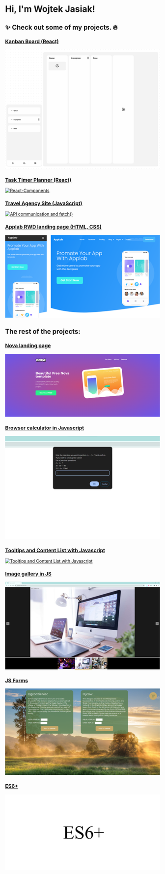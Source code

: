 # Hi, I'm Wojtek Jasiak!

## ✨ Check out some of my projects. 🔥

### [Kanban Board (React)](https://github.com/Typee8/kanban-board-ts)

[![Kanban-Board](https://github.com/Typee8/kanban-board-ts/blob/main/README-assets/project-img.png)](https://github.com/Typee8/kanban-board-ts)

### [Task Timer Planner (React)](https://github.com/Typee8/Task-Timer-Panel)

[![React-Components](https://github.com/Typee8/Task-Timer-Panel/blob/master/README-assets/project-img.png)](https://github.com/Typee8/Task-Timer-Panel)

### [Travel Agency Site (JavaScript)](https://github.com/Typee8/Travel-Agency-Site-JavaScript)

[![API communication and fetch()](https://github.com/Typee8/Travel-Agency-Site-JavaScript/blob/main/README-assets/project-img.png)](https://github.com/Typee8/Travel-Agency-Site-JavaScript)

### [Applab RWD landing page (HTML, CSS)](https://github.com/Typee8/Applab-RWD-landing-page)

[![Applab landing page](https://github.com/Typee8/Applab-RWD-landing-page/blob/main/README-assets/Applab.svg)](https://github.com/Typee8/Applab-RWD-landing-page)

## The rest of the projects:

### [Nova landing page](https://github.com/Typee8/Nova-landing-page-html-css)

[![Nova landing page](https://github.com/Typee8/Nova-landing-page-html-css/blob/main/README-assets/main-page.png)](https://github.com/Typee8/Nova-landing-page-html-css)<br>

### [Browser calculator in Javascript](https://github.com/Typee8/Browser-calculator-in-Javascript)

[![Browser calculator in Javascript](https://github.com/Typee8/Browser-calculator-in-Javascript/blob/main/README-assets/task-js-basics.png)](https://github.com/Typee8/Browser-calculator-in-Javascript)

### [Tooltips and Content List with Javascript](https://github.com/Typee8/Tooltips-and-Content-List-with-Javascript)

[![Tooltips and Content List with Javascript](https://github.com/Typee8/Tooltips-and-Content-List-with-Javascript/blob/main/README-assets/task-js-dom-elements.gif)](https://github.com/Typee8/Tooltips-and-Content-List-with-Javascript)

### [Image gallery in JS](https://github.com/Typee8/Image-gallery-in-JS)

[![Image gallry in JS](https://github.com/Typee8/Image-gallery-in-JS/blob/main/README-assets/task-js-events.png)](https://github.com/Typee8/Image-gallery-in-JS)

### [JS Forms](https://github.com/Typee8/JS-Forms)

[![JS Forms](https://github.com/Typee8/JS-Forms/blob/main/README-assets/project-img.png)](https://github.com/Typee8/JS-Forms)

### [ES6+](https://github.com/Typee8/ES6-mentoring-project)

[![ES6+](https://github.com/Typee8/ES6-mentoring-project/blob/main/README-assets/project-img.png)](https://github.com/Typee8/ES6-mentoring-project)
